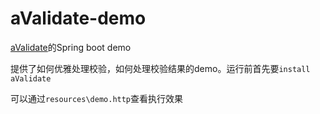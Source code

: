 # aValidate-demo
[aValidate](https://github.com/zk-123/aValidate)的Spring boot demo


提供了如何优雅处理校验，如何处理校验结果的demo。运行前首先要`install aValidate`

可以通过`resources\demo.http`查看执行效果
